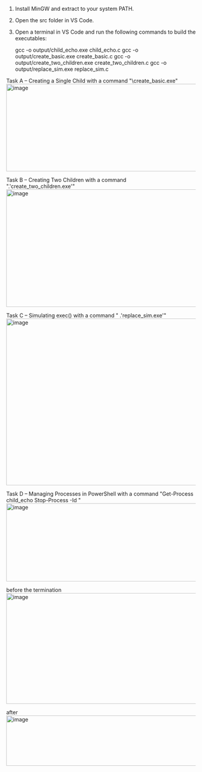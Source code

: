 1. Install MinGW and extract to your system PATH.
2. Open the src folder in VS Code.
3. Open a terminal in VS Code and run the following commands to build the executables:

    gcc -o output/child_echo.exe child_echo.c
    gcc -o output/create_basic.exe create_basic.c
    gcc -o output/create_two_children.exe create_two_children.c
    gcc -o output/replace_sim.exe replace_sim.c
   
Task A – Creating a Single Child with a command "\create_basic.exe"
<img width="1224" height="233" alt="image" src="https://github.com/user-attachments/assets/8355cb55-d1fa-49f8-b4cb-16055062c2fc" />

Task B – Creating Two Children with a command ".\'create_two_children.exe'"
<img width="1393" height="313" alt="image" src="https://github.com/user-attachments/assets/89d4f6e2-d8d0-4d9d-b5da-b6306ae6233a" />

Task C – Simulating exec() with a command " .\'replace_sim.exe'"
<img width="1473" height="444" alt="image" src="https://github.com/user-attachments/assets/09c93fa6-37a5-4676-b053-f14bcb54eaca" />

Task D – Managing Processes in PowerShell with a command "Get-Process child_echo
Stop-Process -Id <PID>"
<img width="1266" height="208" alt="image" src="https://github.com/user-attachments/assets/a6ab15d5-7ecc-41b6-9e66-6ee490f43d3b" />

before the termination 
<img width="1479" height="295" alt="image" src="https://github.com/user-attachments/assets/ddfbb63f-8a52-4b66-904d-1b4780e75b58" />


after
<img width="1540" height="134" alt="image" src="https://github.com/user-attachments/assets/c121b32f-8bef-4351-ba99-f5223f5ab33d" />
